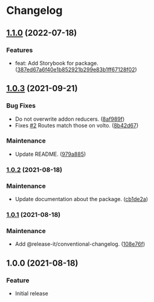 # Changelog

## [1.1.0](https://github.com/collective/volto-authomatic/compare/1.0.3...1.1.0) (2022-07-18)


### Features


- feat: Add Storybook for package. ([387ed67a6f40e1b852921b299e83b1ff67128f02](https://github.com/collective/volto-authomatic/commit/387ed67a6f40e1b852921b299e83b1ff67128f02))

## [1.0.3](https://github.com/collective/volto-authomatic/compare/1.0.2...1.0.3) (2021-09-21)

### Bug Fixes

- Do not overwrite addon reducers. ([8af989f](https://github.com/collective/volto-authomatic/commit/8af989f2ce432b61dbe5f6309b42fa834b6c9963))
- Fixes [#2](https://github.com/collective/volto-authomatic/issues/2) Routes match those on volto. ([8b42d67](https://github.com/collective/volto-authomatic/commit/8b42d67aef4317fe75a5154d2b9b9756a7320a2a))

### Maintenance

- Update README. ([979a885](https://github.com/collective/volto-authomatic/commit/979a8851ecf054cf0a25250027ca2cb10dc5cc02))

### [1.0.2](https://github.com/collective/volto-authomatic/compare/1.0.1...1.0.2) (2021-08-18)

### Maintenance

- Update documentation about the package. ([cb1de2a](https://github.com/collective/volto-authomatic/commit/cb1de2a3022c0442eaf7ddcef22ee428703bcd4d))

### [1.0.1](https://github.com/collective/volto-authomatic/compare/1.0.0...1.0.1) (2021-08-18)

### Maintenance

- Add @release-it/conventional-changelog. ([108e76f](https://github.com/collective/volto-authomatic/commit/108e76fc54619854693d435f36ede484d253d58d))

## 1.0.0 (2021-08-18)

### Feature

- Initial release